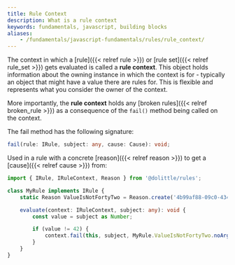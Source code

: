```yaml
---
title: Rule Context
description: What is a rule context
keywords: fundamentals, javascript, building blocks
aliases:
    - /fundamentals/javascript-fundamentals/rules/rule_context/
---
```

The context in which a [rule]({{< relref rule >}}) or [rule set]({{< relref rule_set >}}) gets
evaluated is called a **rule context**. This object holds information about
the owning instance in which the context is for - typically an object that
might have a value there are rules for. This is flexible and represents what
you consider the owner of the context.

More importantly, the **rule context** holds any [broken rules]({{< relref broken_rule >}})
as a consequence of the `fail()` method being called on the context.

The fail method has the following signature:

```typescript
fail(rule: IRule, subject: any, cause: Cause): void;
```

Used in a rule with a concrete [reason]({{< relref reason >}}) to get a [cause]({{< relref cause >}})
from:

```typescript
import { IRule, IRuleContext, Reason } from '@dolittle/rules';

class MyRule implements IRule {
    static Reason ValueIsNotFortyTwo = Reason.create('4b99af88-09c0-4342-8876-24c42a48d728', 'Value should be forty two');

    evaluate(context: IRuleContext, subject: any): void {
        const value = subject as Number;

        if (value != 42) {
            context.fail(this, subject, MyRule.ValueIsNotFortyTwo.noArguments());
        }
    }
}
```
